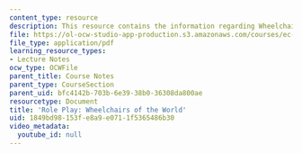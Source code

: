 ```yaml
---
content_type: resource
description: This resource contains the information regarding Wheelchairs of the World.
file: https://ol-ocw-studio-app-production.s3.amazonaws.com/courses/ec-701j-d-lab-i-development-fall-2009/1849bd98153fe8a9e0711f5365486b30_MITEC_701JF09_act02chair_rp.pdf
file_type: application/pdf
learning_resource_types:
- Lecture Notes
ocw_type: OCWFile
parent_title: Course Notes
parent_type: CourseSection
parent_uid: bfc4142b-703b-6e39-38b0-36308da800ae
resourcetype: Document
title: 'Role Play: Wheelchairs of the World'
uid: 1849bd98-153f-e8a9-e071-1f5365486b30
video_metadata:
  youtube_id: null
---
```

